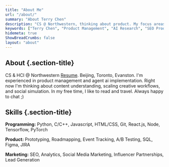 ```yaml
---
title: "About Me"
url: "/about/"
summary: "About Terry Chen"
description: "CS @ Northwestern, thinking about product. My focus areas include multi-agent systems, content understanding, and scaling creative workflows through AI multipliers. In my free time, I like to go hiking and travelling."
keywords: ["Terry Chen", "Product Management", "AI Research", "SEO Product Engineers", "AI Multipliers"]
hidemeta: true
ShowBreadCrumbs: false
layout: "about"
---
```


## About {.section-title}

CS & HCI @ Northwestern [Resume](https://drive.google.com/file/d/17jaSujjHz8XCGOTPwsHBOtqubgMAKmut/view?usp=drive_link). Beijing, Toronto, Evanston. I'm experienced in product management and agent ai implementation. Right now I'm thinking about content understanding, scaling creative workflows, and social simulation. In my free time, I like to read and travel. Always happy to chat ;)

## Skills {.section-title}

<div class="skills-container">

**Programming:** Python, C/C++, Javascript, HTML/CSS, Git, React.js, Node, Tensorflow, PyTorch

**Product:** Prototyping, Roadmapping, Event Tracking, A/B Testing, SQL, Figma, JIRA

**Marketing:** SEO, Analytics, Social Media Marketing, Influencer Partnerships, Lead Generation

</div> 